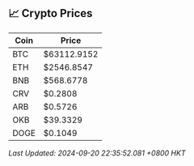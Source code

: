 ## 📈 Crypto Prices

| Coin | Price |
| ---- | ----- |
| BTC | $63112.9152 |
| ETH | $2546.8547 |
| BNB | $568.6778 |
| CRV | $0.2808 |
| ARB | $0.5726 |
| OKB | $39.3329 |
| DOGE | $0.1049 |

_Last Updated: 2024-09-20 22:35:52.081 +0800 HKT_